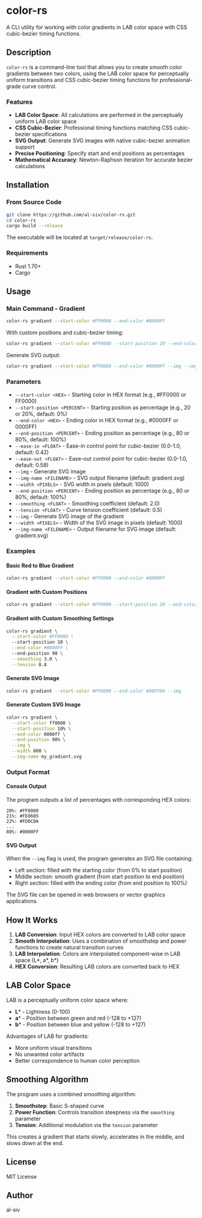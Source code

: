 # color-rs

A CLI utility for working with color gradients in LAB color space with CSS cubic-bezier timing functions.

## Description

`color-rs` is a command-line tool that allows you to create smooth color gradients between two colors, using the LAB color space for perceptually uniform transitions and CSS cubic-bezier timing functions for professional-grade curve control.

### Features

- **LAB Color Space**: All calculations are performed in the perceptually uniform LAB color space
- **CSS Cubic-Bezier**: Professional timing functions matching CSS cubic-bezier specifications
- **SVG Output**: Generate SVG images with native cubic-bezier animation support
- **Precise Positioning**: Specify start and end positions as percentages
- **Mathematical Accuracy**: Newton-Raphson iteration for accurate bezier calculations

## Installation

### From Source Code

```bash
git clone https://github.com/al-siv/color-rs.git
cd color-rs
cargo build --release
```

The executable will be located at `target/release/color-rs`.

### Requirements

- Rust 1.70+
- Cargo

## Usage

### Main Command - Gradient

```bash
color-rs gradient --start-color #FF0000 --end-color #0000FF
```

With custom positions and cubic-bezier timing:
```bash
color-rs gradient --start-color #FF0000 --start-position 20 --end-color #0000FF --end-position 80 --ease-in 0.25 --ease-out 0.75
```

Generate SVG output:
```bash
color-rs gradient --start-color #FF0000 --end-color #0000FF --img --img-name "gradient.svg"
```

### Parameters

- `--start-color <HEX>` - Starting color in HEX format (e.g., #FF0000 or FF0000)
- `--start-position <PERCENT>` - Starting position as percentage (e.g., 20 or 20%, default: 0%)
- `--end-color <HEX>` - Ending color in HEX format (e.g., #0000FF or 0000FF)
- `--end-position <PERCENT>` - Ending position as percentage (e.g., 80 or 80%, default: 100%)
- `--ease-in <FLOAT>` - Ease-in control point for cubic-bezier (0.0-1.0, default: 0.42)
- `--ease-out <FLOAT>` - Ease-out control point for cubic-bezier (0.0-1.0, default: 0.58)
- `--img` - Generate SVG image
- `--img-name <FILENAME>` - SVG output filename (default: gradient.svg)
- `--width <PIXELS>` - SVG width in pixels (default: 1000)  
- `--end-position <PERCENT>` - Ending position as percentage (e.g., 80 or 80%, default: 100%)
- `--smoothing <FLOAT>` - Smoothing coefficient (default: 2.0)
- `--tension <FLOAT>` - Curve tension coefficient (default: 0.5)
- `--img` - Generate SVG image of the gradient
- `--width <PIXELS>` - Width of the SVG image in pixels (default: 1000)
- `--img-name <FILENAME>` - Output filename for SVG image (default: gradient.svg)

### Examples

#### Basic Red to Blue Gradient

```bash
color-rs gradient --start-color #FF0000 --end-color #0000FF
```

#### Gradient with Custom Positions

```bash
color-rs gradient --start-color #FF0000 --start-position 20 --end-color #00FF00 --end-position 80
```

#### Gradient with Custom Smoothing Settings

```bash
color-rs gradient \
  --start-color #FF0000 \
  --start-position 10 \
  --end-color #0000FF \
  --end-position 90 \
  --smoothing 3.0 \
  --tension 0.8
```

#### Generate SVG Image

```bash
color-rs gradient --start-color #FF0000 --end-color #00FF00 --img
```

#### Generate Custom SVG Image

```bash
color-rs gradient \
  --start-color ff0000 \
  --start-position 10% \
  --end-color 0000ff \
  --end-position 90% \
  --img \
  --width 800 \
  --img-name my_gradient.svg
```

### Output Format

#### Console Output

The program outputs a list of percentages with corresponding HEX colors:

```
20%: #FF0000
21%: #FE0605
22%: #FD0C0A
...
80%: #0000FF
```

#### SVG Output

When the `--img` flag is used, the program generates an SVG file containing:
- Left section: filled with the starting color (from 0% to start position)
- Middle section: smooth gradient (from start position to end position)  
- Right section: filled with the ending color (from end position to 100%)

The SVG file can be opened in web browsers or vector graphics applications.

## How It Works

1. **LAB Conversion**: Input HEX colors are converted to LAB color space
2. **Smooth Interpolation**: Uses a combination of smoothstep and power functions to create natural transition curves
3. **LAB Interpolation**: Colors are interpolated component-wise in LAB space (L*, a*, b*)
4. **HEX Conversion**: Resulting LAB colors are converted back to HEX

## LAB Color Space

LAB is a perceptually uniform color space where:
- **L*** - Lightness (0-100)
- **a*** - Position between green and red (-128 to +127)
- **b*** - Position between blue and yellow (-128 to +127)

Advantages of LAB for gradients:
- More uniform visual transitions
- No unwanted color artifacts
- Better correspondence to human color perception

## Smoothing Algorithm

The program uses a combined smoothing algorithm:

1. **Smoothstep**: Basic S-shaped curve
2. **Power Function**: Controls transition steepness via the `smoothing` parameter
3. **Tension**: Additional modulation via the `tension` parameter

This creates a gradient that starts slowly, accelerates in the middle, and slows down at the end.

## License

MIT License

## Author

al-siv
